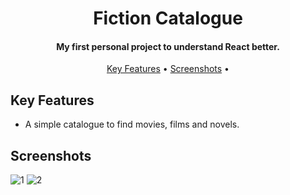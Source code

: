 <h1 align="center">
  Fiction Catalogue
  <br>
</h1>

<h4 align="center">My first personal project to understand React better.</h4>

<p align="center">
  <a href="#key-features">Key Features</a> •
  <a href="#screenshots">Screenshots</a> •
</p>

## Key Features

* A simple catalogue to find movies, films and novels.

## Screenshots

![1](https://user-images.githubusercontent.com/103831098/195434174-f1467ff1-203b-4056-8114-2bd6cb1ed1f5.png)
![2](https://user-images.githubusercontent.com/103831098/195434178-bd2ce513-488e-48f0-8c9b-9db7762a9bdf.png)
